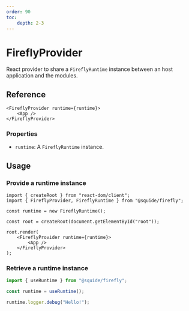 ```yaml
---
order: 90
toc:
    depth: 2-3
---
```


# FireflyProvider

React provider to share a `FireflyRuntime` instance between an host application and the modules.

## Reference

```tsx
<FireflyProvider runtime={runtime}>
    <App />
</FireflyProvider>
```

### Properties

- `runtime`: A `FireflyRuntime` instance.

## Usage

### Provide a runtime instance

```tsx !#9-11
import { createRoot } from "react-dom/client";
import { FireflyProvider, FireflyRuntime } from "@squide/firefly";

const runtime = new FireflyRuntime();

const root = createRoot(document.getElementById("root"));

root.render(
    <FireflyProvider runtime={runtime}>
        <App />
    </FireflyProvider>
);
```

### Retrieve a runtime instance

```ts !#3
import { useRuntime } from "@squide/firefly";

const runtime = useRuntime();

runtime.logger.debug("Hello!");
```




